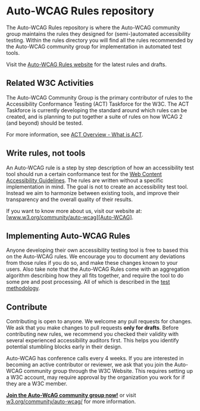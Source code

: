 # Auto-WCAG Rules repository

The Auto-WCAG Rules repository is where the Auto-WCAG community group maintains the rules they designed for (semi-)automated accessibility testing. Within the rules directory you will find all the rules recommended by the Auto-WCAG community group for implementation in automated test tools.

Visit the [Auto-WCAG Rules website](https://auto-wcag.github.io/auto-wcag/) for the latest rules and drafts.

## Related W3C Activities

The Auto-WCAG Community Group is the primary contributor of rules to the Accessibility Conformance Testing (ACT) Taskforce for the W3C. The ACT Taskforce is currently developing the standard around which rules can be created, and is planning to put together a suite of rules on how WCAG 2 (and beyond) should be tested.

For more information, see [ACT Overview - What is ACT](https://www.w3.org/WAI/GL/task-forces/conformance-testing/wiki/ACT_Overview_-_What_is_ACT).

## Write rules, not tools

An Auto-WCAG rule is a step by step description of how an accessibility test tool should run a certain conformance test for the [Web Content Accessibility Guidelines][WCAG20]. The rules are written without a specific implementation in mind. The goal is not to create an accessibility test tool. Instead we aim to harmonize between existing tools, and improve their transparency and the overall quality of their results.

If you want to know more about us, visit our website at: [www.w3.org/community/auto-wcag][Auto-WCAG].

## Implementing Auto-WCAG Rules

Anyone developing their own accessibility testing tool is free to based this on the Auto-WCAG rules. We encourage you to document any deviations from those rules if you do so, and make these changes known to your users. Also take note that the Auto-WCAG Rules come with an aggregation algorithm describing how they all fits together, and require the tool to do some pre and post processing. All of which is described in the [test methodology](https://auto-wcag.github.io/auto-wcag/pages/design/rule-design.html).

## Contribute

Contributing is open to anyone. We welcome any pull requests for changes. We ask that you make changes to pull requests **only for drafts**. Before contributing new rules, we recommend you checked their validity with several experienced accessibility auditors first. This helps you identify potential stumbling blocks early in their design.

Auto-WCAG has conference calls every 4 weeks. If you are interested in becoming an active contributor or reviewer, we ask that you join the Auto-WCAG community group through the W3C Website. This requires setting up a W3C account, may require approval by the organization you work for if they are a W3C member.

**[Join the Auto-WcAG community group now!](https://www.w3.org/community/wp-login.php?redirect_to=%2Fcommunity%2Fauto-wcag%2Fjoin)** or visit [w3.org/community/auto-wcag/][Auto-WCAG] for more information.


[WCAG20]: https://www.w3.org/TR/WCAG20/
[Auto-WCAG]: https://www.w3.org/community/auto-wcag/